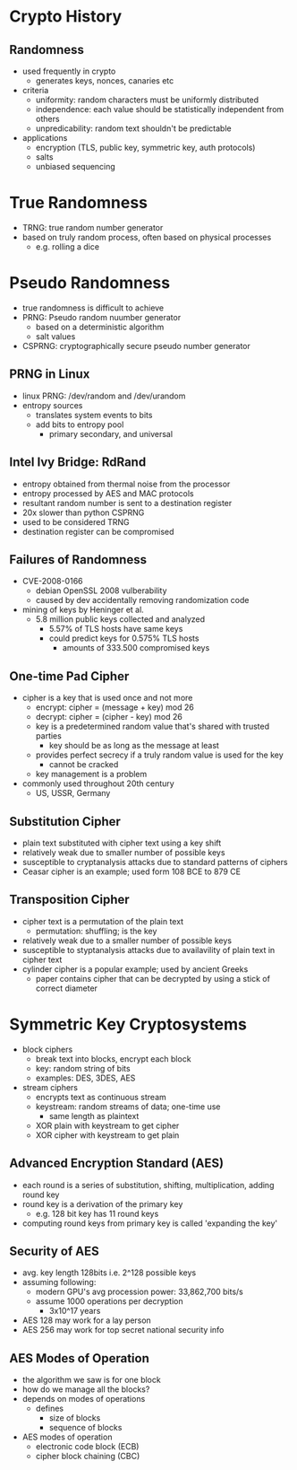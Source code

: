 # Crypto History

## Randomness
* used frequently in crypto
    * generates keys, nonces, canaries etc
* criteria
    * uniformity: random characters must be uniformly distributed
    * independence: each value should be statistically independent from others
    * unpredicability: random text shouldn't be predictable
* applications
    * encryption (TLS, public key, symmetric key, auth protocols)
    * salts
    * unbiased sequencing

# True Randomness
* TRNG: true random number generator
* based on truly random process, often based on physical processes
    * e.g. rolling a dice

# Pseudo Randomness
* true randomness is difficult to achieve
* PRNG: Pseudo random nuumber generator
    * based on a deterministic algorithm
    * salt values
* CSPRNG: cryptographically secure pseudo number generator

## PRNG in Linux
* linux PRNG: /dev/random and /dev/urandom
* entropy sources
    * translates system events to bits
    * add bits to entropy pool
        * primary secondary, and universal

## Intel Ivy Bridge: RdRand
* entropy obtained from thermal noise from the processor
* entropy processed by AES and MAC protocols
* resultant random number is sent to a destination register
* 20x slower than python CSPRNG
* used to be considered TRNG
* destination register can be compromised

## Failures of Randomness
* CVE-2008-0166
    * debian OpenSSL 2008 vulberability
    * caused by dev accidentally removing randomization code
* mining of keys by Heninger et al.
    * 5.8 million public keys collected and analyzed 
        * 5.57% of TLS hosts have same keys
        * could predict keys for 0.575% TLS hosts
            * amounts of 333.500 compromised keys

## One-time Pad Cipher
* cipher is a key that is used once and not more
    * encrypt: cipher = (message + key) mod 26
    * decrypt: cipher = (cipher - key) mod 26
    * key is a predetermined random value that's shared with trusted parties
        * key should be as long as the message at least
    * provides perfect secrecy if a truly random value is used for the key
        * cannot be cracked
    * key management is a problem
* commonly used throughout 20th century
    * US, USSR, Germany

## Substitution Cipher
* plain text substituted with cipher text using a key shift
* relatively weak due to smaller number of possible keys
* susceptible to cryptanalysis attacks due to standard patterns of ciphers
* Ceasar cipher is an example; used form 108 BCE to 879 CE

## Transposition Cipher
* cipher text is a permutation of the plain text
    * permutation: shuffling; is the key
* relatively weak due to a smaller number of possible keys
* susceptible to styptanalysis attacks due to availavility of plain text in cipher text
* cylinder cipher is a popular example; used by ancient Greeks
    * paper contains cipher that can be decrypted by using a stick of correct diameter

# Symmetric Key Cryptosystems
* block ciphers
    * break text into blocks, encrypt each block
    * key: random string of bits
    * examples: DES, 3DES, AES
* stream ciphers
    * encrypts text as continuous stream
    * keystream: random streams of data; one-time use
        * same length as plaintext
    * XOR plain with keystream to get cipher
    * XOR cipher with keystream to get plain

## Advanced Encryption Standard (AES)
* each round is a series of substitution, shifting, multiplication, adding round key
* round key is a derivation of the primary key
    * e.g. 128 bit key has 11 round keys
* computing round keys from primary key is called 'expanding the key'

## Security of AES
* avg. key length 128bits i.e. 2^128 possible keys
* assuming following:
    * modern GPU's avg procession power: 33,862,700 bits/s
    * assume 1000 operations per decryption
        * 3x10^17 years
* AES 128 may work for a lay person
* AES 256 may work for top secret national security info

## AES Modes of Operation
* the algorithm we saw is for one block
* how do we manage all the blocks?
* depends on modes of operations
    * defines
        * size of blocks
        * sequence of blocks
* AES modes of operation
    * electronic code block (ECB)
    * cipher block chaining (CBC)